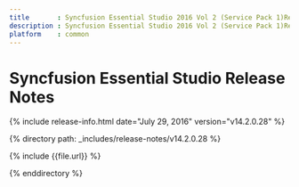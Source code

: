```yaml
---
title       : Syncfusion Essential Studio 2016 Vol 2 (Service Pack 1)Release Notes
description : Syncfusion Essential Studio 2016 Vol 2 (Service Pack 1)Release Notes
platform    : common
---
```


# Syncfusion Essential Studio Release Notes

{% include release-info.html date="July 29, 2016" version="v14.2.0.28" %} 

{% directory path: _includes/release-notes/v14.2.0.28 %}

{% include {{file.url}} %}

{% enddirectory %}
